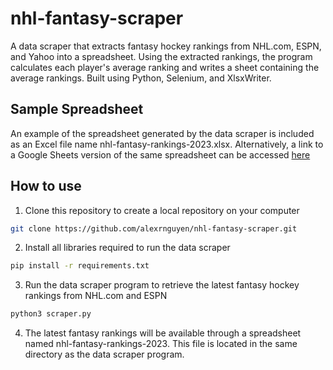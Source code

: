 # nhl-fantasy-scraper

A data scraper that extracts fantasy hockey rankings from NHL.com, ESPN, and Yahoo into a spreadsheet. Using the extracted rankings, the program calculates each player's average ranking and writes a sheet containing the average rankings. Built using Python, Selenium, and XlsxWriter.

## Sample Spreadsheet

An example of the spreadsheet generated by the data scraper is included as an Excel file name nhl-fantasy-rankings-2023.xlsx. Alternatively, a link to a Google Sheets version of the same spreadsheet can be accessed [here](https://docs.google.com/spreadsheets/d/1Q6Y7awE1mJHTnA3Y-zH3Ev7yHEvHNYV0524eykKdXIU/edit?usp=sharing)

## How to use
1. Clone this repository to create a local repository on your computer
```sh
git clone https://github.com/alexrnguyen/nhl-fantasy-scraper.git
```
2. Install all libraries required to run the data scraper
```sh
pip install -r requirements.txt
```  
3. Run the data scraper program to retrieve the latest fantasy hockey rankings from NHL.com and ESPN
```sh
python3 scraper.py
```
4. The latest fantasy rankings will be available through a spreadsheet named nhl-fantasy-rankings-2023. This file is located in the same directory as the data scraper program.
